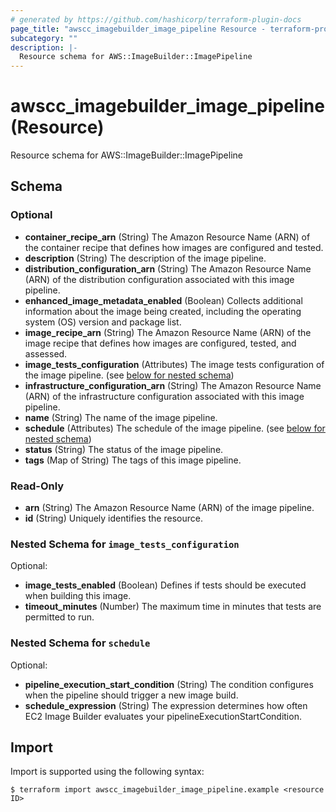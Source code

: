 ```yaml
---
# generated by https://github.com/hashicorp/terraform-plugin-docs
page_title: "awscc_imagebuilder_image_pipeline Resource - terraform-provider-awscc"
subcategory: ""
description: |-
  Resource schema for AWS::ImageBuilder::ImagePipeline
---
```


# awscc_imagebuilder_image_pipeline (Resource)

Resource schema for AWS::ImageBuilder::ImagePipeline



<!-- schema generated by tfplugindocs -->
## Schema

### Optional

- **container_recipe_arn** (String) The Amazon Resource Name (ARN) of the container recipe that defines how images are configured and tested.
- **description** (String) The description of the image pipeline.
- **distribution_configuration_arn** (String) The Amazon Resource Name (ARN) of the distribution configuration associated with this image pipeline.
- **enhanced_image_metadata_enabled** (Boolean) Collects additional information about the image being created, including the operating system (OS) version and package list.
- **image_recipe_arn** (String) The Amazon Resource Name (ARN) of the image recipe that defines how images are configured, tested, and assessed.
- **image_tests_configuration** (Attributes) The image tests configuration of the image pipeline. (see [below for nested schema](#nestedatt--image_tests_configuration))
- **infrastructure_configuration_arn** (String) The Amazon Resource Name (ARN) of the infrastructure configuration associated with this image pipeline.
- **name** (String) The name of the image pipeline.
- **schedule** (Attributes) The schedule of the image pipeline. (see [below for nested schema](#nestedatt--schedule))
- **status** (String) The status of the image pipeline.
- **tags** (Map of String) The tags of this image pipeline.

### Read-Only

- **arn** (String) The Amazon Resource Name (ARN) of the image pipeline.
- **id** (String) Uniquely identifies the resource.

<a id="nestedatt--image_tests_configuration"></a>
### Nested Schema for `image_tests_configuration`

Optional:

- **image_tests_enabled** (Boolean) Defines if tests should be executed when building this image.
- **timeout_minutes** (Number) The maximum time in minutes that tests are permitted to run.


<a id="nestedatt--schedule"></a>
### Nested Schema for `schedule`

Optional:

- **pipeline_execution_start_condition** (String) The condition configures when the pipeline should trigger a new image build.
- **schedule_expression** (String) The expression determines how often EC2 Image Builder evaluates your pipelineExecutionStartCondition.

## Import

Import is supported using the following syntax:

```shell
$ terraform import awscc_imagebuilder_image_pipeline.example <resource ID>
```
